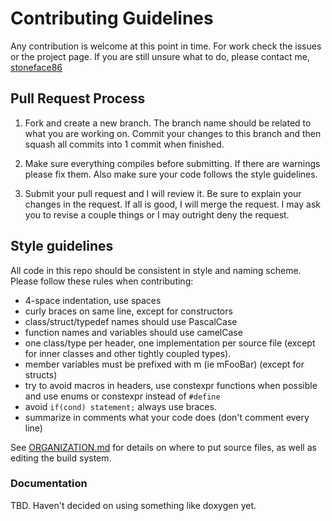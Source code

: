 # Contributing Guidelines

Any contribution is welcome at this point in time. For work check the issues
or the project page. If you are still unsure what to do, please contact me,
[stoneface86](https://github.com/stoneface86)

## Pull Request Process

1. Fork and create a new branch. The branch name should be related to what
   you are working on. Commit your changes to this branch and then squash all
   commits into 1 commit when finished.

2. Make sure everything compiles before submitting. If there are warnings
   please fix them. Also make sure your code follows the style guidelines.

3. Submit your pull request and I will review it. Be sure to explain your
   changes in the request. If all is good, I will merge the request. I may
   ask you to revise a couple things or I may outright deny the request.


## Style guidelines

All code in this repo should be consistent in style and naming scheme. Please
follow these rules when contributing:
 * 4-space indentation, use spaces
 * curly braces on same line, except for constructors
 * class/struct/typedef names should use PascalCase
 * function names and variables should use camelCase
 * one class/type per header, one implementation per source file (except for
   inner classes and other tightly coupled types).
 * member variables must be prefixed with m (ie mFooBar) (except for structs)
 * try to avoid macros in headers, use constexpr functions when possible and
   use enums or constexpr instead of `#define`
 * avoid `if(cond) statement;` always use braces.
 * summarize in comments what your code does (don't comment every line)

See [ORGANIZATION.md](ORGANIZATION.md) for details on where to put source files,
as well as editing the build system.

### Documentation

TBD. Haven't decided on using something like doxygen yet.
